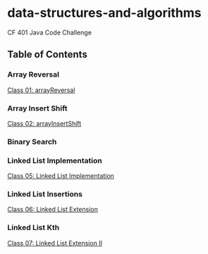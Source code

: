 # data-structures-and-algorithms

CF 401 Java Code Challenge

## Table of Contents

### Array Reversal
[Class 01: arrayReversal](https://canvas.instructure.com/courses/7139363/assignments/38486996?module_item_id=88052948)

### Array Insert Shift
[Class 02: arrayInsertShift]()

### Binary Search
[]()

### Linked List Implementation
[Class 05: Linked List Implementation](https://canvas.instructure.com/courses/7139363/assignments/38487000?module_item_id=88052966)

### Linked List Insertions
[Class 06: Linked List Extension](https://canvas.instructure.com/courses/7139363/assignments/38487001?module_item_id=88052970)

### Linked List Kth
[Class 07: Linked List Extension II](https://canvas.instructure.com/courses/7139363/assignments/38487002?module_item_id=88052974)

###

###

###

###



